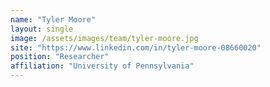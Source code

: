 ```yaml
---
name: "Tyler Moore"
layout: single
image: /assets/images/team/tyler-moore.jpg
site: "https://www.linkedin.com/in/tyler-moore-08660020"
position: "Researcher"
affiliation: "University of Pennsylvania"
---
```

